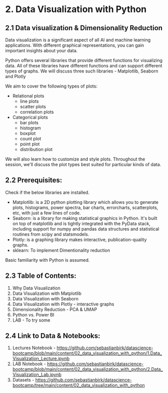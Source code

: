 # 2. Data Visualization with Python

## 2.1 Data visualization & Dimensionality Reduction

Data visualization is a significant aspect of all AI and machine learning applications. With different graphical representations, you can gain important insights about your data. 

Python offers several libraries that provide different functions for visualizing data. All of these libraries have different functions and can support different types of graphs. We will discuss three such libraries - Matplotlib, Seaborn and Plotly

We aim to cover the following types of plots:

- Relational plots
  - line plots
  - scatter plots
  - correlation plots
- Categorical plots
  - bar plots
  - histogram
  - boxplot
  - count plot
  - point plot
  - distribution plot

We will also learn how to customize and style plots. Throughout the session, we'll discuss the plot types best suited for particular kinds of data.

## 2.2 Prerequisites:
Check if the below libraries are installed.
  - Matplotlib: is a 2D python plotting library which allows you to generate plots, histograms, power spectra, bar charts, errorcharts, scatterplots, etc, with just a few lines of code.
  - Seaborn: is a library for making statistical graphics in Python. It's built on top of matplotlib and is tightly integrated with the PyData stack, including support for numpy and pandas data structures and statistical routines from scipy and statsmodels.
  - Plotly: is a graphing library makes interactive, publication-quality graphs.    
  - sklearn: To implement Dimentionality reduction
 
Basic familiarity with Python is assumed.
      
 ## 2.3 Table of Contents:
1. Why Data Visualization
2. Data Visualization with Matplotlib
3. Data Visualization with Seaborn
4. Data Visualization with Plotly - interactive graphs
5. Dimensionality Reduction - PCA & UMAP
6. Python vs. Power BI
7. LAB - To try some 

## 2.4 Link to Data & Notebooks:
  1. Lectures Notebook - https://github.com/sebastianbirk/datascience-bootcamp/blob/main/content/02_data_visualization_with_python/1.Data_Visualization_Lecture.ipynb
  2. LAB Notebook - https://github.com/sebastianbirk/datascience-bootcamp/blob/main/content/02_data_visualization_with_python/2.Data_Visualization_Lab.ipynb
  3. Datasets - https://github.com/sebastianbirk/datascience-bootcamp/tree/main/content/02_data_visualization_with_python
